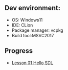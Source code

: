 ## Dev environment:
* OS: Windows11
* IDE: CLion
* Package manager: vcpkg 
* Build tool:MSVC2017


## Progress
* [Lesson 01 Hello SDL](https://lazyfoo.net/tutorials/SDL/01_hello_SDL/index.php)
   